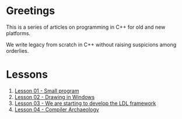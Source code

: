 # Greetings

This is a series of articles on programming in C++ for old and new platforms.

We write legacy from scratch in C++ without raising suspicions among orderlies.

# Lessons
1. [Lesson 01 - Small program](https://habr.com/ru/articles/872834/) 
2. [Lesson 02 - Drawing in Windows](https://habr.com/ru/articles/873318/)
3. [Lesson 03 - We are starting to develop the LDL framework](https://habr.com/ru/articles/874186/)
4. [Lesson 04 - Compiler Archaeology](https://habr.com/ru/articles/876272/)
